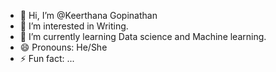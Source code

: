 - 👋 Hi, I’m @Keerthana Gopinathan
- 👀 I’m interested in Writing.
- 🌱 I’m currently learning Data science and Machine learning.
- 😄 Pronouns: He/She
- ⚡ Fun fact: ...

<!---
Keet-ana/Keet-ana is a ✨ special ✨ repository because its `README.md` (this file) appears on your GitHub profile.
You can click the Preview link to take a look at your changes.
--->
